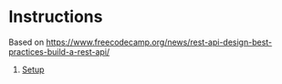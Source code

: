 # Instructions

Based on https://www.freecodecamp.org/news/rest-api-design-best-practices-build-a-rest-api/

1. [Setup](./0-Setup)
